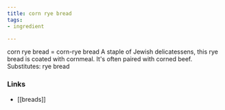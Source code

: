 ```yaml
---
title: corn rye bread
tags:
- ingredient

---
```

corn rye bread = corn-rye bread A staple of Jewish delicatessens, this rye bread is coated with cornmeal. It's often paired with corned beef. Substitutes: rye bread

### Links

* [[breads]]

